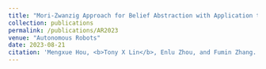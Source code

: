 ```yaml
---
title: "Mori-Zwanzig Approach for Belief Abstraction with Application to Belief Space Planning"
collection: publications
permalink: /publications/AR2023
venue: "Autonomous Robots"
date: 2023-08-21
citation: 'Mengxue Hou, <b>Tony X Lin</b>, Enlu Zhou, and Fumin Zhang. "Mori-Zwanzig Approach for Belief Abstraction with Application to Belief Space Planning." (2023).'
---
```

